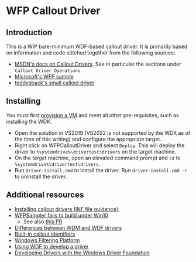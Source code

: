 # WFP Callout Driver

## Introduction

This is a WIP bare-minimum WDF-based callout driver. It is primarily based on information and code stitched together from the following sources:

* [MSDN's docs on Callout Drivers](https://docs.microsoft.com/en-us/windows-hardware/drivers/network/roadmap-for-developing-wfp-callout-drivers). See in particular the sections under `Callout Driver Operations`.
* [Microsoft's WFP sample](https://docs.microsoft.com/en-us/samples/microsoft/windows-driver-samples/windows-filtering-platform-sample/)
* [teddysback's small callout driver](https://github.com/teddysback/netFilter)

## Installing

You must first [provision a VM](https://docs.microsoft.com/en-us/windows-hardware/drivers/gettingstarted/provision-a-target-computer-wdk-8-1) and meet all other pre-requisites, such as installing the WDK.
* Open the solution in VS2019 (VS2022 is not supported by the WDK as of the time of this writing) and configure the appropriate target.
* Right click on WFPCalloutDriver and select `Deploy`. This will deploy the driver to `%systemdrive%\drivertest\drivers` on the target machine.
* On the target machine, open an elevated command prompt and `cd` to `%systemdrive%\drivertest\drivers`.
* Run `driver-install.cmd` to install the driver. Run `driver-install.cmd -r` to uninstall the driver.

## Additional resources

* [Installing callout drivers (INF file guidance)](https://docs.microsoft.com/en-us/windows-hardware/drivers/network/inf-files-for-callout-drivers);
* [WFPSampler fails to build under Win10](https://docs.microsoft.com/en-us/answers/questions/233569/wfpsampler-fails-to-build-under-windows-10.html)
  * See also [this PR](https://github.com/microsoft/Windows-driver-samples/pull/538/files)
* [Differences between WDM and WDF drivers](https://docs.microsoft.com/en-us/windows-hardware/drivers/wdf/differences-between-wdm-and-kmdf)
* [Built-in callout identifiers](https://docs.microsoft.com/en-us/windows-hardware/drivers/network/built-in-callout-identifiers)
* [Windows Filtering Platform](https://docs.microsoft.com/en-us/windows/win32/fwp/windows-filtering-platform-start-page)
* [Using WDF to develop a driver](https://docs.microsoft.com/en-us/windows-hardware/drivers/wdf/using-the-framework-to-develop-a-driver)
* [Developing Drivers with the Windows Driver Foundation](https://docs.microsoft.com/en-us/windows-hardware/drivers/wdf/developing-drivers-with-wdf)
